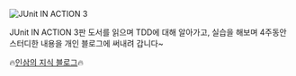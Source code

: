 ![JUnit IN ACTION 3](https://blog.insightbook.co.kr/wp-content/uploads/2024/05/junit-in-action-3ed8c90-ec9e85ecb2b4ed919ceca780_small.jpg?w=500)

JUnit IN ACTION 3판 도서를 읽으며 TDD에 대해 알아가고, 실습을 해보며 4주동안 스터디한 내용을 개인 블로그에 써내려 갑니다~

🔥[인삼의 지식 블로그](https://yn3-3xh.github.io/categories/book-junit-in-action-3%ED%8C%90)🔥
